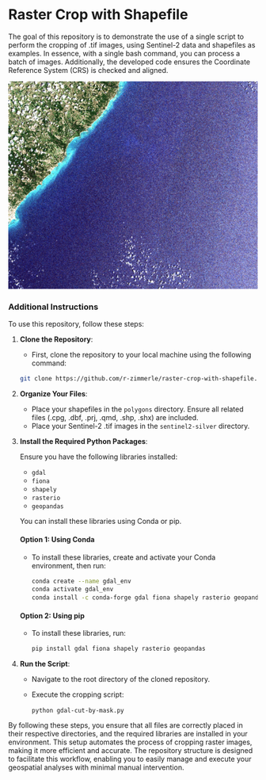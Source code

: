 # Raster Crop with Shapefile

The goal of this repository is to demonstrate the use of a single script to perform the cropping of .tif images, using Sentinel-2 data and shapefiles as examples. In essence, with a single bash command, you can process a batch of images. Additionally, the developed code ensures the Coordinate Reference System (CRS) is checked and aligned.

![Animated Example](animated-example/example.gif)

### Additional Instructions

To use this repository, follow these steps:

1. **Clone the Repository**:
    
    - First, clone the repository to your local machine using the following command:
        
     ```bash
     git clone https://github.com/r-zimmerle/raster-crop-with-shapefile.git
     ```
        
2. **Organize Your Files**:
    
    - Place your shapefiles in the `polygons` directory. Ensure all related files (.cpg, .dbf, .prj, .qmd, .shp, .shx) are included.
    - Place your Sentinel-2 .tif images in the `sentinel2-silver` directory.
    
3. **Install the Required Python Packages**:
    
    Ensure you have the following libraries installed:
    
    - `gdal`
    - `fiona`
    - `shapely`
    - `rasterio`
    - `geopandas`
    
    You can install these libraries using Conda or pip.
    
    #### Option 1: Using Conda
    
    - To install these libraries, create and activate your Conda environment, then run:
        
        ```bash
        conda create --name gdal_env
        conda activate gdal_env
        conda install -c conda-forge gdal fiona shapely rasterio geopandas
        ```
        
    #### Option 2: Using pip
    
    - To install these libraries, run:
        
        ```bash
        pip install gdal fiona shapely rasterio geopandas
        ```
        
4. **Run the Script**:
    
    - Navigate to the root directory of the cloned repository.
    - Execute the cropping script:
        
        `python gdal-cut-by-mask.py`
        

By following these steps, you ensure that all files are correctly placed in their respective directories, and the required libraries are installed in your environment. This setup automates the process of cropping raster images, making it more efficient and accurate. The repository structure is designed to facilitate this workflow, enabling you to easily manage and execute your geospatial analyses with minimal manual intervention.